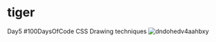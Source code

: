 # tiger
Day5 #100DaysOfCode  CSS Drawing techniques 
![dndohedv4aahbxy](https://user-images.githubusercontent.com/28660530/45662245-0e785880-bb3c-11e8-994c-ab66ff5b3b3d.jpg)
